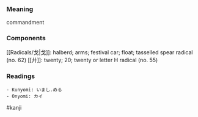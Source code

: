 ### Meaning

commandment

### Components

[[Radicals/戈|戈]]: halberd; arms; festival car; float; tasselled spear radical (no. 62) [[廾]]: twenty; 20; twenty or letter H radical (no. 55)

### Readings

```
- Kunyomi: いまし.める
- Onyomi: カイ
```

#kanji